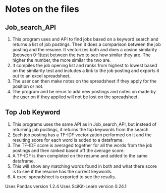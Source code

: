 # Notes on the files
## Job_search_API
1. This program uses and API to find jobs based on a keyword search and returns a list of job postings.  Then it does a comparison between the job posting and the resume.  It vectorizes both and does a cosine similarity (between 0-1)test between the two to see how similar they are. The higher the number, the more similar the two are.  
2. It compiles the job opening list and ranks from highest to lowest based on the similarity test and includes a link to the job posting and exports it out to an excel spreadsheet.
3. The user can then make notes on the spreadsheet if they apply for the position or not.  
4. The program and be rerun to add new postings and notes on made by the user on if they applied will not be lost on the spreadsheet.

## Top Job Keyword
1. This programs uses the same API as in Job_search_API, but instead of returning job postings, it returns the top keywords from the search.  
2. Each job posting has a TF-IDF vectorization performed on it and the resulting score for each word is added to a dataframe. 
3. The TF-IDF score is averaged together for all the words from the job postings and then ranked based off the average score.
4. A TF-IDF is then completed on the resume and added to the same dataframe.
5. This will show any matching words found in both and what there score is to see if the resume has the correct keywords.
6. A excel spreadsheet is exported to see the results.

 Uses Pandas version 1.2.4
 Uses SciKit-Learn version 0.24.1
